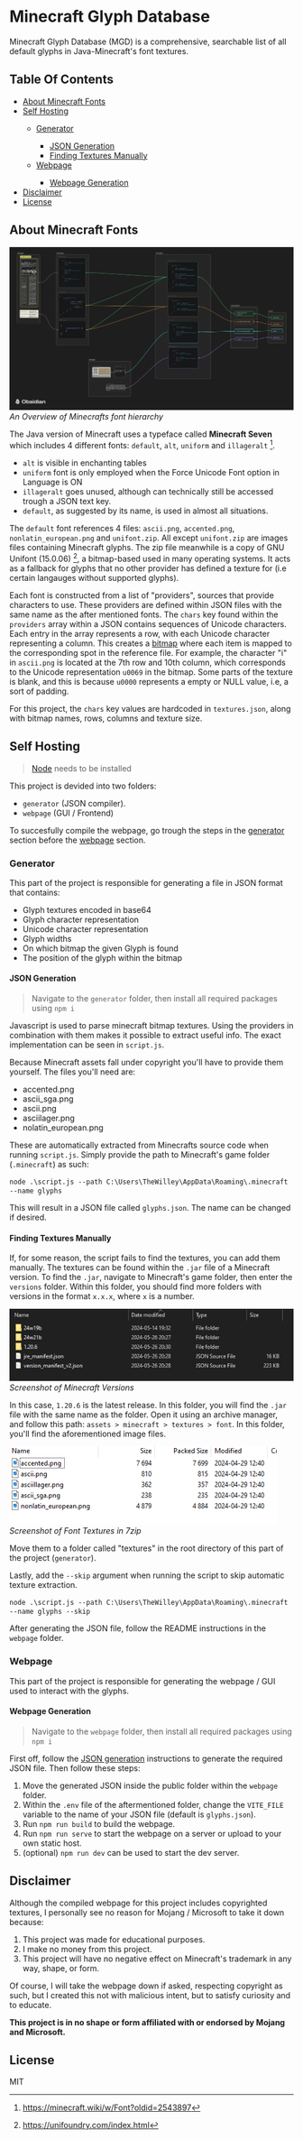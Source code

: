 # Minecraft Glyph Database

Minecraft Glyph Database (MGD) is a comprehensive, searchable list of all default glyphs in Java-Minecraft's font textures.

## Table Of Contents

<ul>
    <li> <a href="#about-minecraft-fonts"> About Minecraft Fonts </a> </li>
    <li> <a href="#self-hosting"> Self Hosting </a> </li>
    <ul>
        <li> <a href="#generator"> Generator </a> </li>
        <ul>
            <li> <a href="#json-generation"> JSON Generation </a> </li>
            <li> <a href="#finding-textures-manually"> Finding Textures Manually </a> </li> 
        </ul>
        <li> <a href="#webpage"> Webpage </a> </li>
        <ul>
            <li> <a href="#webpage-generation"> Webpage Generation </a> </li>
        </ul>
    </ul>
    <li> <a href="#disclaimer"> Disclaimer </a> </li>
    <li> <a href="#license"> License </a> </li>
</ul>

## About Minecraft Fonts

![](readme/Fonts%20Overview.png)  
_An Overview of Minecrafts font hierarchy_

The Java version of Minecraft uses a typeface called **Minecraft Seven** which includes 4 different fonts: `default`, `alt`, `uniform` and `illageralt` [^1].

- `alt` is visible in enchanting tables
- `uniform` font is only employed when the Force Unicode Font option in Language is ON
- `illageralt` goes unused, although can technically still be accessed trough a JSON text key.
- `default`, as suggested by its name, is used in almost all situations.

The `default` font references 4 files: `ascii.png`, `accented.png`, `nonlatin_european.png` and `unifont.zip`. All except `unifont.zip` are images files containing Minecraft glyphs. The zip file meanwhile is a copy of GNU Unifont (15.0.06) [^2], a bitmap-based used in many operating systems. It acts as a fallback for glyphs that no other provider has defined a texture for (i.e certain langauges without supported glyphs).

Each font is constructed from a list of "providers", sources that provide characters to use. These providers are defined within JSON files with the same name as the after mentioned fonts. The `chars` key found within the `providers` array within a JSON contains sequences of Unicode characters. Each entry in the array represents a row, with each Unicode character representing a column. This creates a [bitmap](https://www.britannica.com/technology/bitmap) where each item is mapped to the corresponding spot in the reference file. For example, the character "i" in `ascii.png` is located at the 7th row and 10th column, which corresponds to the Unicode representation `u0069` in the bitmap. Some parts of the texture is blank, and this is because `u0000` represents a empty or NULL value, i.e, a sort of padding.

For this project, the `chars` key values are hardcoded in `textures.json`, along with bitmap names, rows, columns and texture size.

[^1]: https://minecraft.wiki/w/Font?oldid=2543897
[^2]: https://unifoundry.com/index.html

## Self Hosting

> [Node](https://nodejs.org/en) needs to be installed

This project is devided into two folders:

- `generator` (JSON compiler).
- `webpage` (GUI / Frontend)

To succesfully compile the webpage, go trough the steps in the [generator](#generator) section before the [webpage](#webpage) section.

### Generator

This part of the project is responsible for generating a file in JSON format that contains:

- Glyph textures encoded in base64
- Glyph character representation
- Unicode character representation
- Glyph widths
- On which bitmap the given Glyph is found
- The position of the glyph within the bitmap

#### JSON Generation

> Navigate to the `generator` folder, then install all required packages using `npm i`

Javascript is used to parse minecraft bitmap textures. Using the providers in combination with them makes it possible to extract useful info. The exact implementation can be seen in `script.js`.

Because Minecraft assets fall under copyright you'll have to provide them yourself. The files you'll need are:

- accented.png
- ascii_sga.png
- ascii.png
- asciilager.png
- nolatin_european.png

These are automatically extracted from Minecrafts source code when running `script.js`. Simply provide the path to Minecraft's game folder (`.minecraft`) as such:

```
node .\script.js --path C:\Users\TheWilley\AppData\Roaming\.minecraft --name glyphs
```

This will result in a JSON file called `glyphs.json`. The name can be changed if desired.

#### Finding Textures Manually

If, for some reason, the script fails to find the textures, you can add them manually. The textures can be found within the `.jar` file of a Minecraft version. To find the `.jar`, navigate to Minecraft's game folder, then enter the `versions` folder. Within this folder, you should find more folders with versions in the format `x.x.x`, where `x` is a number.

![alt text](readme/Screenshot%201.png)
_Screenshot of Minecraft Versions_

In this case, `1.20.6` is the latest release. In this folder, you will find the `.jar` file with the same name as the folder. Open it using an archive manager, and follow this path: `assets > minecraft > textures > font`. In this folder, you'll find the aforementioned image files.

![alt text](readme/Screenshot%202.png)
_Screenshot of Font Textures in 7zip_

Move them to a folder called "textures" in the root directory of this part of the project (`generator`).

Lastly, add the `--skip` argument when running the script to skip automatic texture extraction.

```
node .\script.js --path C:\Users\TheWilley\AppData\Roaming\.minecraft --name glyphs --skip
```

After generating the JSON file, follow the README instructions in the `webpage` folder.

### Webpage

This part of the project is responsible for generating the webpage / GUI used to interact with the glyphs.

#### Webpage Generation

> Navigate to the `webpage` folder, then install all required packages using `npm i`

First off, follow the [JSON generation](#json-generation) instructions to generate the required JSON file. Then follow these steps:

1. Move the generated JSON inside the public folder within the `webpage` folder.
2. Within the `.env` file of the aftermentioned folder, change the `VITE_FILE` variable to the name of your JSON file (default is `glyphs.json`).
3. Run `npm run build` to build the webpage.
4. Run `npm run serve` to start the webpage on a server or upload to your own static host.
5. (optional) `npm run dev` can be used to start the dev server.

## Disclaimer

Although the compiled webpage for this project includes copyrighted textures, I personally see no reason for Mojang / Microsoft to take it down because:

1. This project was made for educational purposes.
2. I make no money from this project.
3. This project will have no negative effect on Minecraft's trademark in any way, shape, or form.

Of course, I will take the webpage down if asked, respecting copyright as such, but I created this not with malicious intent, but to satisfy curiosity and to educate.

**This project is in no shape or form affiliated with or endorsed by Mojang and Microsoft.**

## License

MIT
